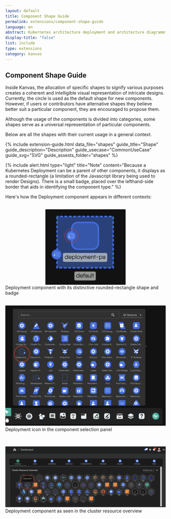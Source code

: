 ```yaml
---
layout: default
title: Component Shape Guide
permalink: extensions/component-shape-guide
language: en
abstract: Kubernetes architecture deployment and architecture diagramming tool for cloud native applications - Kanvas.
display-title: "false"
list: include
type: extensions
category: kanvas
---
```


## Component Shape Guide

Inside Kanvas, the allocation of specific shapes to signify various purposes creates a coherent and intelligible visual representation of intricate designs.
Currently, the circle is used as the default shape for new components. However, if users or contributors have alternative shapes they believe better suit a particular component, they are encouraged to propose them.

Although the usage of the components is divided into categories, some shapes serve as a universal representation of particular components.

Below are all the shapes with their current usage in a general context.



{% include extension-guide.html 
 data_file="shapes"
 guide_title="Shape"
 guide_description="Description"
 guide_usecase="CommonUseCase"
 guide_svg="SVG"
 guide_assests_folder="shapes"
%}
 
{% include alert.html type="light" title="Note" content="Because a Kubernetes Deployment can be a parent of other components, it displays as a rounded-rectangle (a limitation of the Javascript library being used to render Designs). There is a small badge, placed over the lefthand-side border that aids in identifying the component type." %}

Here's how the Deployment component appears in different contexts:

<br/>

<div style="display: flex; flex-direction: column; align-items: center;">
<img src="../../../assets/img/deployment-shape.png" style="width: 50%; height: auto; @media (max-width: 767px) { width: 40%; }" alt="Deployment Component Shape"/>
Deployment component with its distinctive rounded-rectangle shape and badge
</div>

<br/>

![Deployment in Icon Set](../../../assets/img/deployment-icon.png)
Deployment icon in the component selection panel

<br/>

![Deployment in Dashboard](../../../assets/img/deployment-dashboard.png)
Deployment component as seen in the cluster resource overview